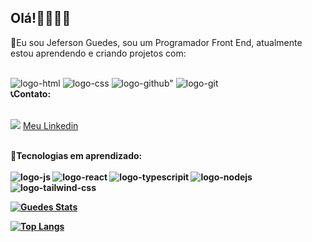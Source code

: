 ## Olá!👨🏻‍💻🙂
🚀Eu sou Jeferson Guedes, sou um Programador Front End, atualmente estou aprendendo e criando projetos com:
<br>
<br>
  
 <img src="https://img.shields.io/badge/HTML5-E34F26?style=for-the-badge&logo=html5&logoColor=white" alt="logo-html"  />
 <img src="https://img.shields.io/badge/CSS3-1572B6?style=for-the-badge&logo=css3&logoColor=white" alt="logo-css" />
 <img src="https://img.shields.io/badge/GitHub-100000?style=for-the-badge&logo=github&logoColor=white" alt=logo-github" />
 <img src="https://img.shields.io/badge/GIT-E44C30?style=for-the-badge&logo=git&logoColor=white" alt="logo-git" />
 

 <br>
 <b>📞Contato:</b>
 <br>
 <br>
 
 
 
 <img src="https://img.shields.io/badge/LinkedIn-0077B5?style=for-the-badge&logo=linkedin&logoColor=white"/> <a href="https://www.linkedin.com/in/jeferson-guedes-6464ab220/?trk=opento_sprofile_details" target="_blank">Meu Linkedin</a>
 <br>
 <br>

 
 <b>🤖Tecnologias em aprendizado:<b>
 <br>
 <br>
 <img src="https://img.shields.io/badge/JavaScript-F7DF1E?style=for-the-badge&logo=JavaScript&logoColor=white" alt="logo-js" />
 <img src="https://img.shields.io/badge/React-20232A?style=for-the-badge&logo=react&logoColor=61DAFB" alt="logo-react" />
 <img src="https://img.shields.io/badge/TypeScript-007ACC?style=for-the-badge&logo=typescript&logoColor=white" alt="logo-typescripit" />
 <img src="https://img.shields.io/badge/Node.js-43853D?style=for-the-badge&logo=node.js&logoColor=white" alt="logo-nodejs" />
 <img src="https://img.shields.io/badge/Tailwind_CSS-38B2AC?style=for-the-badge&logo=tailwind-css&logoColor=white" alt="logo-tailwind-css" />
 <br>

[![Guedes Stats](https://github-readme-stats.vercel.app/api?username=Guedes-hub)](https://github.com/anuraghazra/github-readme-stats)

[![Top Langs](https://github-readme-stats.vercel.app/api/top-langs/?username=Guedes-hub)](https://github.com/anuraghazra/github-readme-stats)
 



 

 

 
 

 
